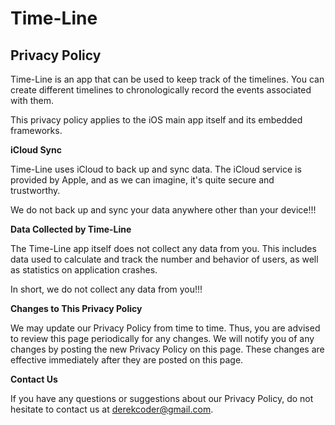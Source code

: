 # Time-Line

## Privacy Policy

Time-Line is an app that can be used to keep track of the timelines. You can create different timelines to chronologically record the events associated with them.

This privacy policy applies to the iOS main app itself and its embedded frameworks.

**iCloud Sync**

Time-Line uses iCloud to back up and sync data. The iCloud service is provided by Apple, and as we can imagine, it's quite secure and trustworthy.

We do not back up and sync your data anywhere other than your device!!!

**Data Collected by Time-Line**

The Time-Line app itself does not collect any data from you. This includes data used to calculate and track the number and behavior of users, as well as statistics on application crashes.

In short, we do not collect any data from you!!!

**Changes to This Privacy Policy**

We may update our Privacy Policy from time to time. Thus, you are advised to review this page periodically for any changes. We will notify you of any changes by posting the new Privacy Policy on this page. These changes are effective immediately after they are posted on this page.

**Contact Us**

If you have any questions or suggestions about our Privacy Policy, do not hesitate to contact us at derekcoder@gmail.com.
